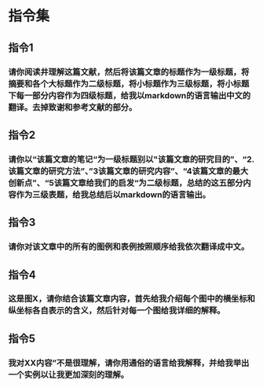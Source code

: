 # 指令集

## 指令1

### 请你阅读井理解这篇文献，然后将该篇文章的标题作为一级标题，将摘要和各个大标题作为二级标题，将小标题作为三级标题，将小标题下每一部分内容作为四级标题，给我以markdown的语言输出中文的翻译。去掉致谢和参考文献的部分。 

## 指令2

### 请你以“该篇文章的笔记“为一级标题别以"该篇文章的研究目的”、“2.该篇文章的研究方法”、”3该篇文章的研究内容”、“4该篇文章的最大创新点”、“5该篇文章给我们的启发“为二级标题，总结的这五部分内容作为三级表题，给我总结后以markdown的语言输出。 

## 指令3

### 请你对该文章中的所有的图例和表例按照顺序给我依次翻译成中文。 

## 指令4

### 这是图X，请你结合该篇文章内容，首先给我介绍每个图中的横坐标和纵坐标各自表示的含义，然后针对每一个图给我详细的解释。 

## 指令5

### 我对XX内容”不是很理解，请你用通俗的语言给我解释，并给我举出一个实例以让我更加深刻的理解。
